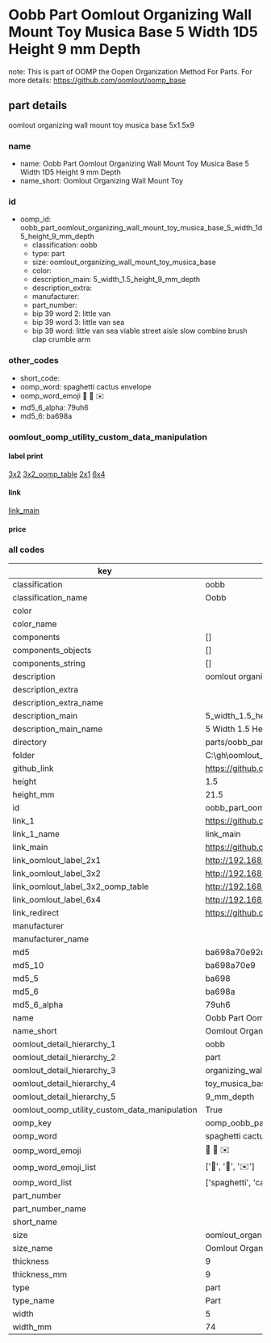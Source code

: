# Oobb Part Oomlout Organizing Wall Mount Toy Musica Base 5 Width 1D5 Height 9 mm Depth  

note: This is part of OOMP the Oopen Organization Method For Parts. For more details: https://github.com/oomlout/oomp_base

##  part details
  



oomlout organizing wall mount toy musica base 5x1.5x9



### name
* name: Oobb Part Oomlout Organizing Wall Mount Toy Musica Base 5 Width 1D5 Height 9 mm Depth
* name_short: Oomlout Organizing Wall Mount Toy
### id
* oomp_id: oobb_part_oomlout_organizing_wall_mount_toy_musica_base_5_width_1d5_height_9_mm_depth
  * classification: oobb
  * type: part
  * size: oomlout_organizing_wall_mount_toy_musica_base
  * color: 
  * description_main: 5_width_1.5_height_9_mm_depth
  * description_extra: 
  * manufacturer: 
  * part_number: 
  * bip 39 word 2: little van
  * bip 39 word 3: little van sea
  * bip 39 word: little van sea viable street aisle slow combine brush clap crumble arm

### other_codes
* short_code: 
* oomp_word: spaghetti cactus envelope
* oomp_word_emoji :spaghetti: :cactus: :envelope:
* md5_6_alpha: 79uh6
* md5_6: ba698a






### oomlout_oomp_utility_custom_data_manipulation
#### label print
[3x2](http://192.168.1.245:1112/?label=oomp%2079uh6)
[3x2_oomp_table](http://192.168.1.108:1112/?label=oomp%2079uh6)
[2x1](http://192.168.1.242:1112/?label=oomp%2079uh6)
[6x4](http://192.168.1.55:1112/?label=oomp%2079uh6)    

#### link

[link_main](https://github.com/oomlout/oomlout_oobb_version_4_generated_parts/tree/main/navigation_oomp/oobb/part/oomlout_organizing_wall_mount_toy_musica_base/5_width_1.5_height_9_mm_depth/part)                              

#### price







### all codes 
| key | value |  
| --- | --- |  
| classification | oobb |  
| classification_name | Oobb |  
| color |  |  
| color_name |  |  
| components | [] |  
| components_objects | [] |  
| components_string | [] |  
| description | oomlout organizing wall mount toy musica base 5x1.5x9 |  
| description_extra |  |  
| description_extra_name |  |  
| description_main | 5_width_1.5_height_9_mm_depth |  
| description_main_name | 5 Width 1.5 Height 9 mm Depth |  
| directory | parts/oobb_part_oomlout_organizing_wall_mount_toy_musica_base_5_width_1d5_height_9_mm_depth |  
| folder | C:\gh\oomlout_oobb_version_4_generated_parts\parts\oobb_part_oomlout_organizing_wall_mount_toy_musica_base_5_width_1d5_height_9_mm_depth |  
| github_link | https://github.com/oomlout/oomlout_oomp_part_src/tree/main/parts/oobb_part_oomlout_organizing_wall_mount_toy_musica_base_5_width_1d5_height_9_mm_depth |  
| height | 1.5 |  
| height_mm | 21.5 |  
| id | oobb_part_oomlout_organizing_wall_mount_toy_musica_base_5_width_1d5_height_9_mm_depth |  
| link_1 | https://github.com/oomlout/oomlout_oobb_version_4_generated_parts/tree/main/navigation_oomp/oobb/part/oomlout_organizing_wall_mount_toy_musica_base/5_width_1.5_height_9_mm_depth/part |  
| link_1_name | link_main |  
| link_main | https://github.com/oomlout/oomlout_oobb_version_4_generated_parts/tree/main/navigation_oomp/oobb/part/oomlout_organizing_wall_mount_toy_musica_base/5_width_1.5_height_9_mm_depth/part |  
| link_oomlout_label_2x1 | http://192.168.1.242:1112/?label=oomp%2079uh6 |  
| link_oomlout_label_3x2 | http://192.168.1.245:1112/?label=oomp%2079uh6 |  
| link_oomlout_label_3x2_oomp_table | http://192.168.1.108:1112/?label=oomp%2079uh6 |  
| link_oomlout_label_6x4 | http://192.168.1.55:1112/?label=oomp%2079uh6 |  
| link_redirect | https://github.com/oomlout/oomlout_oobb_version_4_generated_parts/tree/main/parts/oobb_oomlout_organizing_wall_mount_toy_musica_base_05_1d5_09 |  
| manufacturer |  |  
| manufacturer_name |  |  
| md5 | ba698a70e92df98416eb7f3583fc4c14 |  
| md5_10 | ba698a70e9 |  
| md5_5 | ba698 |  
| md5_6 | ba698a |  
| md5_6_alpha | 79uh6 |  
| name | Oobb Part Oomlout Organizing Wall Mount Toy Musica Base 5 Width 1D5 Height 9 mm Depth |  
| name_short | Oomlout Organizing Wall Mount Toy |  
| oomlout_detail_hierarchy_1 | oobb |  
| oomlout_detail_hierarchy_2 | part |  
| oomlout_detail_hierarchy_3 | organizing_wall_mount |  
| oomlout_detail_hierarchy_4 | toy_musica_base |  
| oomlout_detail_hierarchy_5 | 9_mm_depth |  
| oomlout_oomp_utility_custom_data_manipulation | True |  
| oomp_key | oomp_oobb_part_oomlout_organizing_wall_mount_toy_musica_base_5_width_1d5_height_9_mm_depth |  
| oomp_word | spaghetti cactus envelope |  
| oomp_word_emoji | :spaghetti: :cactus: :envelope: |  
| oomp_word_emoji_list | [':spaghetti:', ':cactus:', ':envelope:'] |  
| oomp_word_list | ['spaghetti', 'cactus', 'envelope'] |  
| part_number |  |  
| part_number_name |  |  
| short_name |  |  
| size | oomlout_organizing_wall_mount_toy_musica_base |  
| size_name | Oomlout Organizing Wall Mount Toy Musica Base |  
| thickness | 9 |  
| thickness_mm | 9 |  
| type | part |  
| type_name | Part |  
| width | 5 |  
| width_mm | 74 |  
